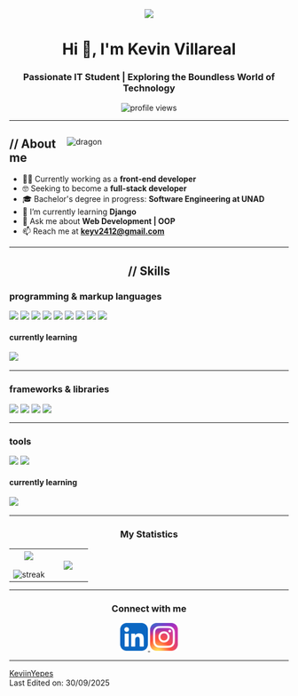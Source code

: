 <p align="center">
  <picture>
    <img align="center" src="https://github.com/7oSkaaa/7oSkaaa/blob/main/Images/about_me.gif?raw=true" width="50px">
  </picture>
</p>

<h1 align="center">Hi 👋, I'm Kevin Villareal</h1>
<h3 align="center">Passionate IT Student | Exploring the Boundless World of Technology</h3>

<p align="center">
  <img src="https://komarev.com/ghpvc/?username=KeviinYepes&label=Profile%20views&color=0e75b6&style=flat" alt="profile views" />
</p>

---

<div>
<img align="right" width="400" alt="dragon" src="https://i.pinimg.com/originals/5f/29/30/5f293030b863a0c6f927959f7c57d3bc.jpg"/>

<h2> // About me </h2>

- 👨‍💻 Currently working as a **front-end developer**
- 🤓 Seeking to become a **full-stack developer**
- 🎓 Bachelor's degree in progress: **Software Engineering at UNAD**
- 🌱 I’m currently learning **Django**
- 💬 Ask me about **Web Development | OOP**
- 📫 Reach me at **keyv2412@gmail.com**

</div>

---

<h2 align="center"> // Skills </h2>

### programming & markup languages  
<p>
  <img src="https://img.shields.io/badge/HTML5-E34F26?style=for-the-badge&logo=html5&logoColor=white" />
  <img src="https://img.shields.io/badge/CSS3-1572B6?style=for-the-badge&logo=css3&logoColor=white" />
  <img src="https://img.shields.io/badge/SASS-hotpink.svg?style=for-the-badge&logo=SASS&logoColor=white" />
  <img src="https://img.shields.io/badge/JavaScript-111111?style=for-the-badge&logo=javascript&logoColor=F7DF1E" />
  <img src="https://img.shields.io/badge/Python-14354C?style=for-the-badge&logo=python&logoColor=white" />
  <img src="https://img.shields.io/badge/C-00599C?style=for-the-badge&logo=c&logoColor=white"/>
  <img src="https://img.shields.io/badge/C++-00599C?style=for-the-badge&logo=cplusplus&logoColor=white"/>
  <img src="https://img.shields.io/badge/Java-ED8B00?style=for-the-badge&logo=java&logoColor=white"/>
  <img src="https://img.shields.io/badge/PHP-777BB4?style=for-the-badge&logo=php&logoColor=white"/>
</p>

#### currently learning  
<p>
  <img src="https://img.shields.io/badge/TypeScript-007ACC?style=for-the-badge&logo=typescript&logoColor=white" />
</p>

---

### frameworks & libraries  
<p>
  <img src="https://img.shields.io/badge/react-%2320232a.svg?style=for-the-badge&logo=react&logoColor=%2361DAFB" />
  <img src="https://img.shields.io/badge/next.js-000000?style=for-the-badge&logo=nextdotjs&logoColor=white" />
  <img src="https://img.shields.io/badge/Tailwind_CSS-38B2AC?style=for-the-badge&logo=tailwind-css&logoColor=white" />
  <img src="https://img.shields.io/badge/Bootstrap-7952B3?style=for-the-badge&logo=bootstrap&logoColor=white"/>
</p>

---

### tools  
<p>
  <img src="https://img.shields.io/badge/figma-7434a4?style=for-the-badge&logo=figma&logoColor=white" />
  <img src="https://img.shields.io/badge/git-%23F05033.svg?style=for-the-badge&logo=git&logoColor=white" />
</p>

#### currently learning  
<p>
  <img src="https://img.shields.io/badge/MongoDB-%234ea94b.svg?style=for-the-badge&logo=mongodb&logoColor=white" />
</p>

---

<h3 align="center">My Statistics</h3>
<p align="center">
<table align="center">
<tr border="none">
<td width="50%" align="center">
  <img align="center" src="https://github-readme-stats.vercel.app/api?username=KeviinYepes&theme=dark&show_icons=true&count_private=true" />
  <br></br>
  <img title="🔥 Get streak stats for your profile" alt="streak" src="https://github-readme-streak-stats.herokuapp.com/?user=KeviinYepes&theme=dark&hide_border=false" /> 
</td>
<td width="50%" align="center">
  <img align="center" src="https://github-readme-stats.anuraghazra1.vercel.app/api/top-langs/?username=KeviinYepes&theme=dark&hide_border=false&no-bg=true&no-frame=true&langs_count=10"/>
</td>
</tr>
</table>
</p>

---

<h3 align="center">Connect with me</h3>
<p align="center">
<a href="https://www.linkedin.com/in/kevin-estiven-yepes-villareal-93999b285/" target="_blank">
  <img src="https://github.com/tandpfun/skill-icons/blob/main/icons/LinkedIn.svg" alt="linkedin" height="50" width="50"/>
</a>
<a href="https://www.instagram.com/belongxhx/" target="_blank">
  <img src="https://github.com/tandpfun/skill-icons/blob/main/icons/Instagram.svg" alt="instagram" height="50" width="50"/>
</a>
</p>

---

[KeviinYepes](https://github.com/KeviinYepes)  
Last Edited on: 30/09/2025

